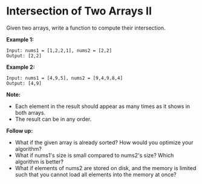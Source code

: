 # Intersection of Two Arrays II

Given two arrays, write a function to compute their intersection.

__Example 1:__

```pseudo
Input: nums1 = [1,2,2,1], nums2 = [2,2]
Output: [2,2]
```

__Example 2:__

```pseudo
Input: nums1 = [4,9,5], nums2 = [9,4,9,8,4]
Output: [4,9]
```

__Note:__

- Each element in the result should appear as many times as it shows in both arrays.
- The result can be in any order.

__Follow up:__

- What if the given array is already sorted? How would you optimize your algorithm?
- What if nums1's size is small compared to nums2's size? Which algorithm is better?
- What if elements of nums2 are stored on disk, and the memory is limited such that you cannot load all elements into the memory at once?
